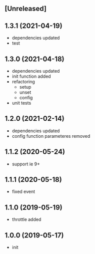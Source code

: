 ## [Unreleased]

## 1.3.1 (2021-04-19)

* dependencies updated
* test

## 1.3.0 (2021-04-18)

* dependencies updated
* init function added
* refactoring
  - setup
  - unset
  - config
* unit tests

## 1.2.0 (2021-02-14)

* dependencies updated
* config function parameteres removed

## 1.1.2 (2020-05-24)

* support ie 9+

## 1.1.1 (2020-05-18)

* fixed event

## 1.1.0 (2019-05-19)

* throttle added

## 1.0.0 (2019-05-17)

* init  
